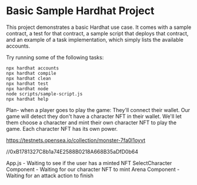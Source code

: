 # Basic Sample Hardhat Project

This project demonstrates a basic Hardhat use case. It comes with a sample contract, a test for that contract, a sample script that deploys that contract, and an example of a task implementation, which simply lists the available accounts.

Try running some of the following tasks:

```shell
npx hardhat accounts
npx hardhat compile
npx hardhat clean
npx hardhat test
npx hardhat node
node scripts/sample-script.js
npx hardhat help
```
Plan-
when a player goes to play the game:
They'll connect their wallet.
Our game will detect they don't have a character NFT in their wallet.
We'll let them choose a character and mint their own character NFT to play the game. Each character NFT has its own power.

https://testnets.opensea.io/collection/monster-7fa0l1oyvt

//0xB1781327C8b1a74E2588B0218A668B35aDfD0b64


App.js - Waiting to see if the user has a minted NFT
SelectCharacter Component - Waiting for our character NFT to mint
Arena Component - Waiting for an attack action to finish